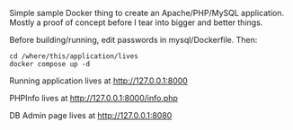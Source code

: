 Simple sample Docker thing to create an Apache/PHP/MySQL
application. Mostly a proof of concept before I tear into bigger
and better things.

Before building/running, edit passwords in mysql/Dockerfile. Then:

```console
cd /where/this/application/lives
docker compose up -d
```

Running application lives at http://127.0.0.1:8000

PHPInfo lives at http://127.0.0.1:8000/info.php

DB Admin page lives at http://127.0.0.1:8080


